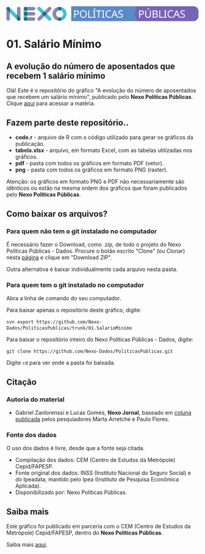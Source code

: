 <img src='https://github.com/Nexo-Dados/PoliticasPublicas/blob/master/nexopp.svg'>

# 01. Salário Mínimo
## A evolução do número de aposentados que recebem 1 salário mínimo

Olá! Este é o repositório do gráfico "A evolução do número de aposentados que recebem um salário mínimo", publicado pelo **Nexo Políticas Públicas**. Clique [aqui](https://pp.nexojornal.com.br/Dados/2020/06/29/A-evolu%C3%A7%C3%A3o-do-n%C3%BAmero-de-aposentados-que-recebem-1-sal%C3%A1rio-m%C3%ADnimo) para acessar a matéria.

## Fazem parte deste repositório..

* **code.r** - arquivo de R com o código utilizado para gerar os gráficos da publicação.
* **tabela.xlsx** - arquivo, em formato Excel, com as tabelas utilizadas nos gráficos.
* **pdf** - pasta com todos os gráficos em formato PDF (vetor).
* **png** - pasta com todos os gráficos em formato PNG (raster).

Atenção: os gráficos em formato PNG e PDF não necessariamente são idênticos ou estão na mesma ordem dos gráficos que foram publicados pelo **Nexo Políticas Públicas**. 

## Como baixar os arquivos?

### Para quem não tem o git instalado no computador

É necessário fazer o Download, como .zip, de todo o projeto do Nexo Políticas Públicas - Dados. Procure o botão escrito "Clone" (ou Clonar) nesta [página](https://github.com/Nexo-Dados/PoliticasPublicas) e clique em "Download ZIP".

Outra alternativa é baixar individualmente cada arquivo nesta pasta.

### Para quem tem o git instalado no computador


Abra a linha de comando do seu computador.

Para baixar apenas o repositório deste gráfico, digite:

```
svn export https://github.com/Nexo-Dados/PoliticasPublicas/trunk/01.SalarioMinimo
```

Para baixar o repositório inteiro do Nexo Políticas Públicas - Dados, digite:

```
git clone https://github.com/Nexo-Dados/PoliticasPublicas.git
```

Digite `cd` para ver onde a pasta foi baixada.

## Citação

### Autoria do material

* Gabriel Zanlorenssi e Lucas Gomes, **Nexo Jornal**, baseado em [coluna publicada](https://pp.nexojornal.com.br/opiniao/2020/O-car%C3%A1ter-social-do-sal%C3%A1rio-m%C3%ADnimo-da-pol%C3%ADtica-de-valoriza%C3%A7%C3%A3o-%C3%A0-reposi%C3%A7%C3%A3o-da-infla%C3%A7%C3%A3o) pelos pesquiadores Marta Arretche e Paulo Flores. 

### Fonte dos dados

O uso dos dados é livre, desde que a fonte seja citada.

* Compilação dos dados: CEM (Centro de Estudos da Metrópole) Cepid/FAPESP.
* Fonte original dos dados: INSS (Instituto Nacional do Seguro Social) e do Ipeadata, mantido pelo Ipea (Instituto de Pesquisa Econômica Aplicada).
* Disponibilizado por: Nexo Políticas Públicas.

## Saiba mais

Este gráfico foi publicado em parceria com o CEM (Centro de Estudos da Metrópole) Cepid/FAPESP, dentro do **Nexo Políticas Públicas**. 

Saiba mais [aqui](https://pp.nexojornal.com.br/sobre/Sobre-o-Nexo-Pol%C3%ADticas-P%C3%BAblicas).


